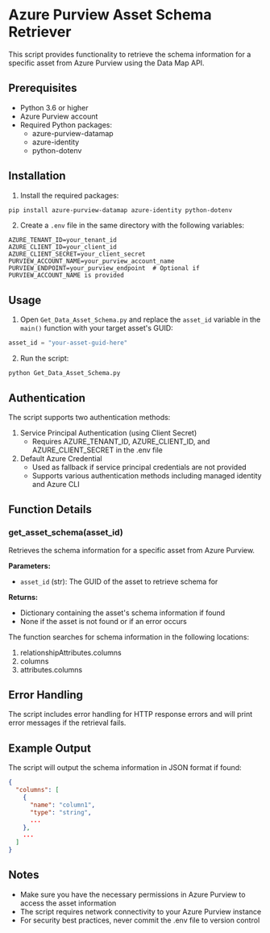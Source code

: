 # Azure Purview Asset Schema Retriever

This script provides functionality to retrieve the schema information for a specific asset from Azure Purview using the Data Map API.

## Prerequisites

- Python 3.6 or higher
- Azure Purview account
- Required Python packages:
  - azure-purview-datamap
  - azure-identity
  - python-dotenv

## Installation

1. Install the required packages:
```bash
pip install azure-purview-datamap azure-identity python-dotenv
```

2. Create a `.env` file in the same directory with the following variables:
```env
AZURE_TENANT_ID=your_tenant_id
AZURE_CLIENT_ID=your_client_id
AZURE_CLIENT_SECRET=your_client_secret
PURVIEW_ACCOUNT_NAME=your_purview_account_name
PURVIEW_ENDPOINT=your_purview_endpoint  # Optional if PURVIEW_ACCOUNT_NAME is provided
```

## Usage

1. Open `Get_Data_Asset_Schema.py` and replace the `asset_id` variable in the `main()` function with your target asset's GUID:
```python
asset_id = "your-asset-guid-here"
```

2. Run the script:
```
python Get_Data_Asset_Schema.py
```

## Authentication

The script supports two authentication methods:
1. Service Principal Authentication (using Client Secret)
   - Requires AZURE_TENANT_ID, AZURE_CLIENT_ID, and AZURE_CLIENT_SECRET in the .env file
2. Default Azure Credential
   - Used as fallback if service principal credentials are not provided
   - Supports various authentication methods including managed identity and Azure CLI

## Function Details

### get_asset_schema(asset_id)

Retrieves the schema information for a specific asset from Azure Purview.

**Parameters:**
- `asset_id` (str): The GUID of the asset to retrieve schema for

**Returns:**
- Dictionary containing the asset's schema information if found
- None if the asset is not found or if an error occurs

The function searches for schema information in the following locations:
1. relationshipAttributes.columns
2. columns
3. attributes.columns

## Error Handling

The script includes error handling for HTTP response errors and will print error messages if the retrieval fails.

## Example Output

The script will output the schema information in JSON format if found:

```json
{
  "columns": [
    {
      "name": "column1",
      "type": "string",
      ...
    },
    ...
  ]
}
```

## Notes

- Make sure you have the necessary permissions in Azure Purview to access the asset information
- The script requires network connectivity to your Azure Purview instance
- For security best practices, never commit the .env file to version control
